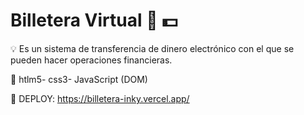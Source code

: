 # Billetera Virtual 👛 💵

💡 Es un sistema de transferencia de dinero electrónico con el que se pueden hacer operaciones financieras.

🔨 htlm5- css3- JavaScript (DOM)

🚀 DEPLOY: https://billetera-inky.vercel.app/

